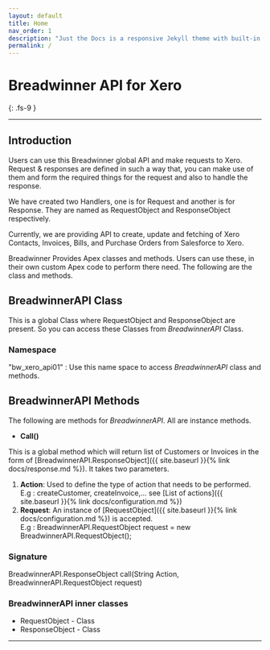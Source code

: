 ```yaml
---
layout: default
title: Home
nav_order: 1
description: "Just the Docs is a responsive Jekyll theme with built-in search that is easily customizable and hosted on GitHub Pages."
permalink: /
---
```


# Breadwinner API for Xero
{: .fs-9 }


---

## Introduction
Users can use this Breadwinner global API and make requests to Xero. Request & responses are defined in such a way that, you can make use of them and form the required things for the request and also to handle the response.

We have created two Handlers, one is for Request and another is for Response. They are named as RequestObject and ResponseObject respectively.

Currently, we are providing API to create, update and fetching of Xero Contacts, Invoices, Bills, and Purchase Orders from Salesforce to Xero.

Breadwinner Provides Apex classes and methods. Users can use these, in their own custom Apex code to perform there need. The following are the class and methods.

## BreadwinnerAPI Class 
This is a global Class where RequestObject and ResponseObject are present. So you can access these Classes from <i>BreadwinnerAPI</i> Class.

### Namespace
"bw_xero_api01" : Use this name space to access <i>BreadwinnerAPI</i> class and methods. 

## BreadwinnerAPI Methods
The following are methods for <i>BreadwinnerAPI</i>. All are instance methods.
<ul><li><b>Call()</b></li></ul>
This is a global method which will return list of Customers or Invoices in the form of [BreadwinnerAPI.ResponseObject]({{ site.baseurl }}{% link docs/response.md %}). It takes two parameters.

1. <b>Action</b>: Used to define the type of action that needs to be performed.<br/>
E.g : createCustomer, createInvoice,… see [List of actions]({{ site.baseurl }}{% link docs/configuration.md %})
2. <b>Request</b>: An instance of [RequestObject]({{ site.baseurl }}{% link docs/configuration.md %}) is accepted.<br/>
E.g :  BreadwinnerAPI.RequestObject request = new BreadwinnerAPI.RequestObject();

### Signature
BreadwinnerAPI.ResponseObject call(String Action, BreadwinnerAPI.RequestObject request)

### BreadwinnerAPI inner classes
<ul>
<li>RequestObject - Class</li> 
<li>ResponseObject - Class</li>
</ul>




---

